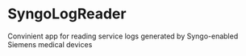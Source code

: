 # SyngoLogReader
Convinient app for reading service logs generated by Syngo-enabled Siemens medical devices
